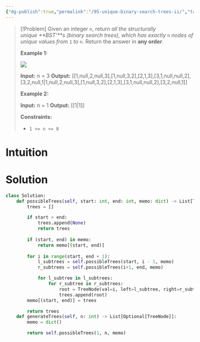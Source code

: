 ```yaml
---
{"dg-publish":true,"permalink":"/95-unique-binary-search-trees-ii/","tags":["dp","binaryTree","tree","bst","backtracking"]}
---
```


> [!Problem]
> Given an integer `n`, return _all the structurally unique **BST'**s (binary search trees), which has exactly_ `n` _nodes of unique values from_ `1` _to_ `n`. Return the answer in **any order**.
> 
> **Example 1:**
> 
> ![](https://assets.leetcode.com/uploads/2021/01/18/uniquebstn3.jpg)
> 
> **Input:** n = 3
> **Output:** [[1,null,2,null,3],[1,null,3,2],[2,1,3],[3,1,null,null,2],[3,2,null,1\|1,null,2,null,3],[1,null,3,2],[2,1,3],[3,1,null,null,2],[3,2,null,1]]
> 
> **Example 2:**
> 
> **Input:** n = 1
> **Output:** [[1\|1]]
> 
> **Constraints:**
> 
> - `1 <= n <= 8`

# Intuition

# Solution
```python
class Solution:
    def possibleTrees(self, start: int, end: int, memo: dict) -> List[TreeNode]:
        trees = []

        if start > end:
            trees.append(None)
            return trees
        
        if (start, end) in memo:
            return memo[(start, end)]
        
        for i in range(start, end + 1):
            l_subtrees = self.possibleTrees(start, i - 1, memo)
            r_subtrees = self.possibleTrees(i+1, end, memo)

            for l_subtree in l_subtrees:
                for r_subtree in r_subtrees:
                    root = TreeNode(val=i, left=l_subtree, right=r_subtree)
                    trees.append(root)
        memo[(start, end)] = trees

        return trees
    def generateTrees(self, n: int) -> List[Optional[TreeNode]]:
        memo = dict()

        return self.possibleTrees(1, n, memo)
```